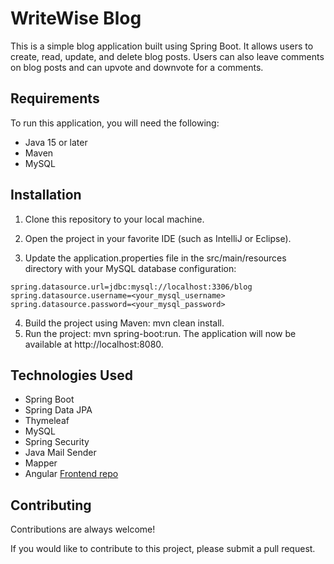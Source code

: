 
# WriteWise Blog

This is a simple blog application built using Spring Boot. It allows users to create, read, update, and delete blog posts. Users can also leave comments on blog posts and can upvote and downvote for a comments.


## Requirements

To run this application, you will need the following:

* Java 15 or later
* Maven
* MySQL


## Installation



1. Clone this repository to your local machine.

2. Open the project in your favorite IDE (such as IntelliJ or Eclipse).

3. Update the application.properties file in the src/main/resources directory with your MySQL database configuration:
```
spring.datasource.url=jdbc:mysql://localhost:3306/blog
spring.datasource.username=<your_mysql_username>
spring.datasource.password=<your_mysql_password>
```

4. Build the project using Maven: mvn clean install.
5. Run the project: mvn spring-boot:run.
The application will now be available at http://localhost:8080.

    

## Technologies Used


* Spring Boot
* Spring Data JPA
* Thymeleaf
* MySQL
* Spring Security
* Java Mail Sender
* Mapper
* Angular [Frontend repo](https://github.com/devkarim10/angular-blog)


## Contributing

Contributions are always welcome!

If you would like to contribute to this project, please submit a pull request.
